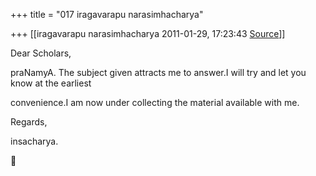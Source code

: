 +++
title = "017 iragavarapu narasimhacharya"

+++
[[iragavarapu narasimhacharya	2011-01-29, 17:23:43 [Source](https://groups.google.com/g/bvparishat/c/WuiwVqV3Si8)]]



Dear Scholars,

praNamyA. The subject given attracts me to answer.I will try and let you know at the earliest

convenience.I am now under collecting the material available with me.

Regards,

insacharya.  
  



